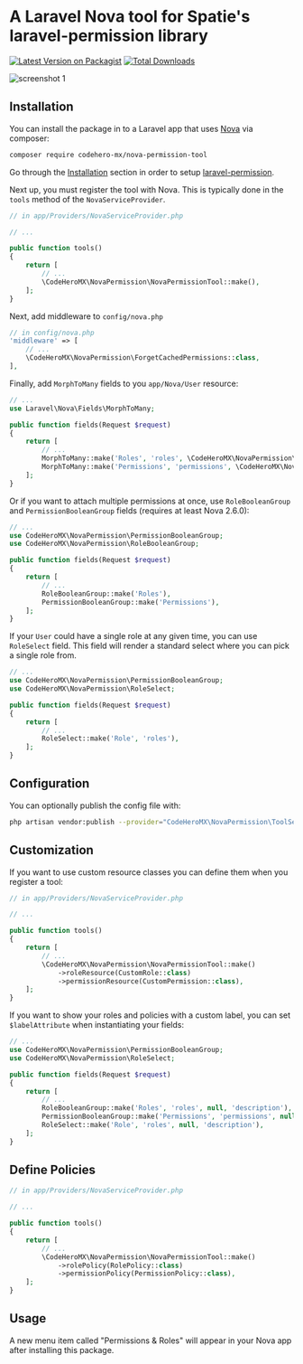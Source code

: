 # A Laravel Nova tool for Spatie's laravel-permission library

[![Latest Version on Packagist](https://img.shields.io/packagist/v/codehero-mx/nova-permission-tool.svg?style=flat-square)](https://packagist.org/packages/codehero-mx/nova-permission-tool)
[![Total Downloads](https://img.shields.io/packagist/dt/CodeHeroMX/nova-permission-tool.svg?style=flat-square)](https://packagist.org/packages/CodeHeroMX/nova-permission-tool)

![screenshot 1](https://raw.githubusercontent.com/CodeHeroMX/nova-permission-tool/main/docs/user-resource.png)

## Installation

You can install the package in to a Laravel app that uses [Nova](https://nova.laravel.com) via composer:

```bash
composer require codehero-mx/nova-permission-tool
```

Go through the [Installation](https://github.com/spatie/laravel-permission#installation) section in order to setup [laravel-permission](https://packagist.org/packages/spatie/laravel-permission).

Next up, you must register the tool with Nova. This is typically done in the `tools` method of the `NovaServiceProvider`.

```php
// in app/Providers/NovaServiceProvider.php

// ...

public function tools()
{
    return [
        // ...
        \CodeHeroMX\NovaPermission\NovaPermissionTool::make(),
    ];
}
```

Next, add middleware to `config/nova.php`

```php
// in config/nova.php
'middleware' => [
    // ...
    \CodeHeroMX\NovaPermission\ForgetCachedPermissions::class,
],
```

Finally, add `MorphToMany` fields to you `app/Nova/User` resource:

```php
// ...
use Laravel\Nova\Fields\MorphToMany;

public function fields(Request $request)
{
    return [
        // ...
        MorphToMany::make('Roles', 'roles', \CodeHeroMX\NovaPermission\Role::class),
        MorphToMany::make('Permissions', 'permissions', \CodeHeroMX\NovaPermission\Permission::class),
    ];
}
```

Or if you want to attach multiple permissions at once, use `RoleBooleanGroup` and `PermissionBooleanGroup` fields (requires at least Nova 2.6.0):

```php
// ...
use CodeHeroMX\NovaPermission\PermissionBooleanGroup;
use CodeHeroMX\NovaPermission\RoleBooleanGroup;

public function fields(Request $request)
{
    return [
        // ...
        RoleBooleanGroup::make('Roles'),
        PermissionBooleanGroup::make('Permissions'),
    ];
}
```

If your `User` could have a single role at any given time, you can use `RoleSelect` field. This field will render a standard select where you can pick a single role from.

```php
// ...
use CodeHeroMX\NovaPermission\PermissionBooleanGroup;
use CodeHeroMX\NovaPermission\RoleSelect;

public function fields(Request $request)
{
    return [
        // ...
        RoleSelect::make('Role', 'roles'),
    ];
}
```

## Configuration

You can optionally publish the config file with:

```bash
php artisan vendor:publish --provider="CodeHeroMX\NovaPermission\ToolServiceProvider" --tag="config"
```

## Customization

If you want to use custom resource classes you can define them when you register a tool:

```php
// in app/Providers/NovaServiceProvider.php

// ...

public function tools()
{
    return [
        // ...
        \CodeHeroMX\NovaPermission\NovaPermissionTool::make()
            ->roleResource(CustomRole::class)
            ->permissionResource(CustomPermission::class),
    ];
}

```

If you want to show your roles and policies with a custom label, you can set `$labelAttribute` when instantiating your fields:

```php
// ...
use CodeHeroMX\NovaPermission\PermissionBooleanGroup;
use CodeHeroMX\NovaPermission\RoleSelect;

public function fields(Request $request)
{
    return [
        // ...
        RoleBooleanGroup::make('Roles', 'roles', null, 'description'),
        PermissionBooleanGroup::make('Permissions', 'permissions', null, 'description'),
        RoleSelect::make('Role', 'roles', null, 'description'),
    ];
}
```

## Define Policies 

```php
// in app/Providers/NovaServiceProvider.php

// ...

public function tools()
{
    return [
        // ...
        \CodeHeroMX\NovaPermission\NovaPermissionTool::make()
            ->rolePolicy(RolePolicy::class)
            ->permissionPolicy(PermissionPolicy::class),
    ];
}

```

## Usage

A new menu item called "Permissions & Roles" will appear in your Nova app after installing this package.
